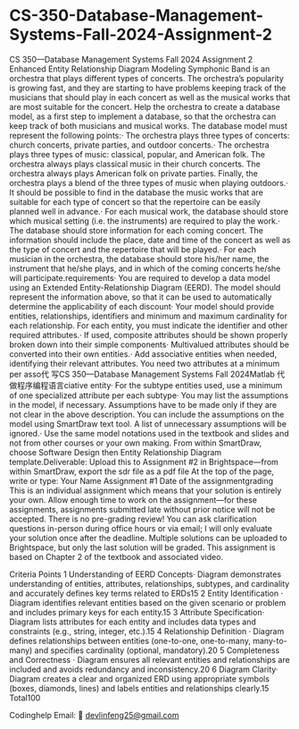 # CS-350-Database-Management-Systems-Fall-2024-Assignment-2
CS 350—Database Management Systems Fall 2024 Assignment 2
Enhanced Entity Relationship Diagram Modeling Symphonic Band is an orchestra that plays different types of concerts.  The orchestra’s popularity is growing fast, and they are starting to have problems keeping track of the musicians that should play in each concert as well as the musical works that are most suitable for the concert. Help the orchestra to create a database model, as a first step to implement a database, so that the orchestra can keep track of both musicians and musical works. The database model must represent the following points:· The orchestra plays three types of concerts: church concerts, private parties, and outdoor concerts.· The orchestra plays three types of music: classical, popular, and American folk. The orchestra always plays classical music in their church concerts. The orchestra always plays American folk on private parties. Finally, the orchestra plays a blend of the three types of music when playing outdoors.· It should be possible to find in the database the music works that are suitable for each type of concert so that the repertoire can be easily planned well in advance.· For each musical work, the database should store which musical setting (i.e. the instruments) are required to play the work.· The database should store information for each coming concert. The information should include the place, date and time of the concert as well as the type of concert and the repertoire that will be played.· For each musician in the orchestra, the database should store his/her name, the instrument that he/she plays, and in which of the coming concerts he/she will participate.requirements· You are required to develop a data model using an Extended Entity-Relationship Diagram (EERD). The model should represent the information above, so that it can be used to automatically determine the applicability of each discount· Your model should provide entities, relationships, identifiers and minimum and maximum cardinality for each relationship. For each entity, you must indicate the identifier and other required attributes.· If used, composite attributes should be shown properly broken down into their simple components· Multivalued attributes should be converted into their own entities.· Add associative entities when needed, identifying their relevant attributes. You need two attributes at a minimum per asso代 写CS 350—Database Management Systems Fall 2024Matlab 代做程序编程语言ciative entity· For the subtype entities used, use a minimum of one specialized attribute per each subtype· You may list the assumptions in the model, if necessary. Assumptions have to be made only if they are not clear in the above description. You can include the assumptions on the model using SmartDraw text tool. A list of unnecessary assumptions will be ignored.· Use the same model notations used in the textbook and slides and not from other courses or your own making. From within SmartDraw, choose Software Design then Entity Relationship Diagram template.Deliverable: Upload this to Assignment #2 in Brightspace—from within SmartDraw, export the sdr file as a pdf file  At the top of the page, write or type: Your Name Assignment #1 Date of the assignmentgrading This is an individual assignment which means that your solution is entirely your own. Allow enough time to work on the assignment—for these assignments, assignments submitted late without prior notice will not be accepted. There is no pre-grading review! You can ask clarification questions in-person during office hours or via email; I will only evaluate your solution once after the deadline. Multiple solutions can be uploaded to Brightspace, but only the last solution will be graded. This assignment is based on Chapter 2 of the textbook and associated video.

Criteria Points 1 Understanding of EERD Concepts· Diagram demonstrates understanding of entities, attributes, relationships, subtypes, and cardinality and accurately defines key terms related to ERDs15 2 Entity Identification · Diagram identifies relevant entities based on the given scenario or problem and includes primary keys for each entity.15 3 Attribute Specification· Diagram lists attributes for each entity and includes data types and constraints (e.g., string, integer, etc.).15 4 Relationship Definition · Diagram defines relationships between entities (one-to-one, one-to-many, many-to-many) and specifies cardinality (optional, mandatory).20 5 Completeness and Correctness · Diagram ensures all relevant entities and relationships are included and avoids redundancy and inconsistency.20 6 Diagram Clarity· Diagram creates a clear and organized ERD using appropriate symbols (boxes, diamonds, lines) and labels entities and relationships clearly.15 Total100

Codinghelp Email:  📧 devlinfeng25@gmail.com
